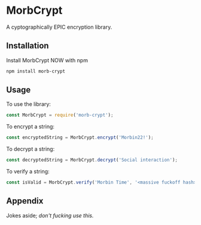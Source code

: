 # MorbCrypt

A cyptographically EPIC encryption library.

## Installation

Install MorbCrypt NOW with npm

```bash
npm install morb-crypt
```

## Usage

To use the library:

```javascript
const MorbCrypt = require('morb-crypt');
```

To encrypt a string:

```javascript
const encryptedString = MorbCrypt.encrypt('Morbin22!');
```

To decrypt a string:

```javascript
const decryptedString = MorbCrypt.decrypt('Social interaction');
```

To verify a string:

```javascript
const isValid = MorbCrypt.verify('Morbin Time', '<massive fuckoff hash>');
```

## Appendix

Jokes aside; *don't fucking use this.*
